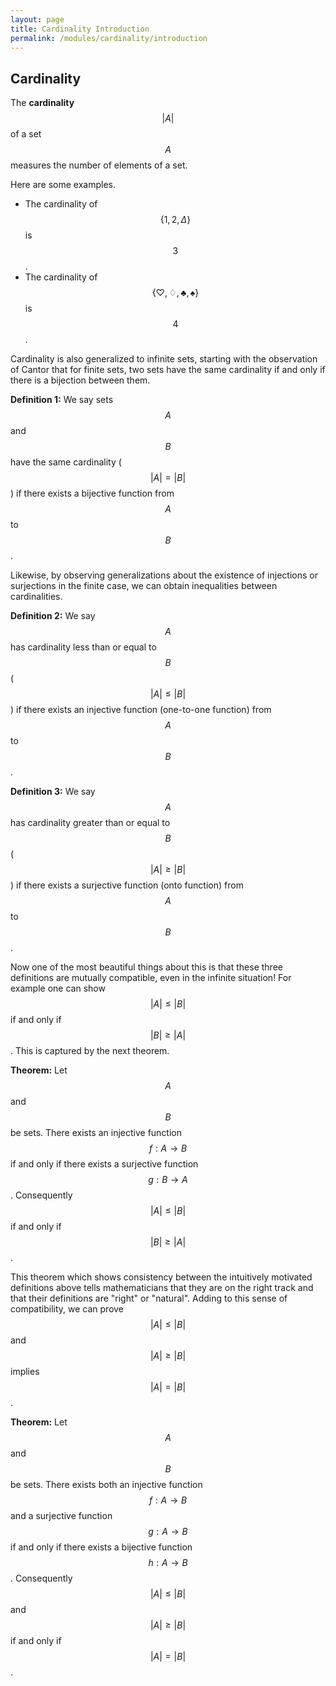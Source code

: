 ```yaml
---
layout: page
title: Cardinality Introduction
permalink: /modules/cardinality/introduction
---
```


## Cardinality
The **cardinality** $$\lvert A\rvert$$ of a set $$A$$ measures the number of elements of a set.

Here are some examples.
* The cardinality of $$\{1,2,\Delta\}$$ is $$3$$.
* The cardinality of $$\{\heartsuit,\diamondsuit,\clubsuit,\spadesuit\}$$ is $$4$$.

Cardinality is also generalized to infinite sets, starting with the observation of Cantor that for finite sets, two sets have the same cardinality if and only if there is a bijection between them.

**Definition 1:** We say sets $$A$$ and $$B$$ have the same cardinality ($$\lvert A\rvert = \lvert B\rvert$$) if there exists a bijective function from $$A$$ to $$B$$.

Likewise, by observing generalizations about the existence of injections or surjections in the finite case, we can obtain inequalities between cardinalities.

**Definition 2:** We say $$A$$ has cardinality less than or equal to $$B$$ ($$\lvert A\rvert \leq \lvert B\rvert$$) if there exists an injective function (one-to-one function) from $$A$$ to $$B$$.

**Definition 3:** We say $$A$$ has cardinality greater than or equal to $$B$$ ($$\lvert A\rvert \geq \lvert B\rvert$$) if there exists a surjective function (onto function) from $$A$$ to $$B$$.

Now one of the most beautiful things about this is that these three definitions are mutually compatible, even in the infinite situation!  For example one can show $$\lvert A\rvert \leq \lvert B\rvert$$ if and only if $$\lvert B\rvert\geq \lvert A\rvert$$.  This is captured by the next theorem.

**Theorem:** Let $$A$$ and $$B$$ be sets.  There exists an injective function $$f: A\rightarrow B$$ if and only if there exists a surjective function $$g: B\rightarrow A$$.  Consequently $$\lvert A\rvert \leq \lvert B\rvert$$ if and only if $$\lvert B\rvert\geq \lvert A\rvert$$.

This theorem which shows consistency between the intuitively motivated definitions above tells mathematicians that they are on the right track and that their definitions are "right" or "natural".  Adding to this sense of compatibility, we can prove $$\lvert A\rvert\leq \lvert B\rvert$$ and $$\lvert A\rvert \geq \lvert B\rvert$$ implies $$\lvert A\rvert = \lvert B\rvert$$.

**Theorem:** Let $$A$$ and $$B$$ be sets.  There exists both an injective function $$f: A\rightarrow B$$ and a surjective function $$g: A\rightarrow B$$ if and only if there exists a bijective function $$h: A\rightarrow B$$.  Consequently $$\lvert A\rvert\leq \lvert B\rvert$$ and $$\lvert A\rvert \geq \lvert B\rvert$$ if and only if $$\lvert A\rvert = \lvert B\rvert$$.




